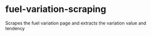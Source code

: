# fuel-variation-scraping
Scrapes the fuel variation page and extracts the variation value and tendency
